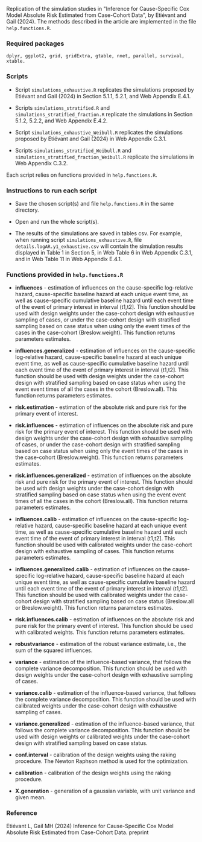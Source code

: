 Replication of the simulation studies in "Inference for Cause-Specific Cox Model Absolute Risk Estimated from Case-Cohort Data", by Etiévant and Gail (2024). The methods described in the article are implemented in the file `help.functions.R`.

### Required packages 

```
dplyr, ggplot2, grid, gridExtra, gtable, nnet, parallel, survival, xtable.
```

### Scripts

* Script `simulations_exhaustive.R` replicates the simulations proposed by Etiévant and Gail (2024) in Section 5.1.1, 5.2.1, and Web Appendix E.4.1.

* Scripts `simulations_stratified.R` and `simulations_stratified_fraction.R` replicate the simulations in Section 5.1.2, 5.2.2, and Web Appendix E.4.2.

* Script `simulations_exhaustive_Weibull.R` replicates the simulations proposed by Etiévant and Gail (2024) in Web Appendix C.3.1.

* Scripts `simulations_stratified_Weibull.R` and `simulations_stratified_fraction_Weibull.R` replicate the simulations in Web Appendix C.3.2.

Each script relies on functions provided in `help.functions.R`.


### Instructions to run each script

* Save the chosen script(s) and file `help.functions.R` in the same directory.

* Open and run the whole script(s).

* The results of the simulations are saved in tables csv. For example, when running script `simulations_exhaustive.R`, file `details.logAR.y1_exhaustive.csv` will contain the simulation results displayed in Table 1 in Section 5, in Web Table 6 in Web Appendix C.3.1, and in Web Table 11 in Web Appendix E.4.1.


### Functions provided in `help.functions.R`

* **influences** - estimation of influences on the cause-specific log-relative hazard, cause-specific baseline hazard at each unique event time, as well as cause-specific cumulative baseline hazard until each event time of the event of primary interest in interval (t1,t2]. This function should be used with design weights under the case-cohort design with exhaustive sampling of cases, or under the case-cohort design with stratified sampling based on case status when using only the event times of the cases in the case-cohort (Breslow.weight). This function returns parameters estimates.

* **influences.generalized** - estimation of influences on the cause-specific log-relative hazard, cause-specific baseline hazard at each unique event time, as well as cause-specific cumulative baseline hazard until each event time of the event of primary interest in interval (t1,t2]. This function should be used with design weights under the case-cohort design with stratified sampling based on case status when using the event event times of all the cases in the cohort (Breslow.all). This function returns parameters estimates.

* **risk.estimation** - estimation of the absolute risk and pure risk for the primary event of interest.

* **risk.influences** - estimation of influences on the absolute risk and pure risk for the primary event of interest. This function should be used with design weights under the case-cohort design with exhaustive sampling of cases, or under the case-cohort design with stratified sampling based on case status when using only the event times of the cases in the case-cohort (Breslow.weight). This function returns parameters estimates.

* **risk.influences.generalized** - estimation of influences on the absolute risk and pure risk for the primary event of interest. This function should be used with design weights under the case-cohort design with stratified sampling based on case status when using the event event times of all the cases in the cohort (Breslow.all). This function returns parameters estimates.

* **influences.calib** - estimation of influences on the cause-specific log-relative hazard, cause-specific baseline hazard at each unique event time, as well as cause-specific cumulative baseline hazard until each event time of the event of primary interest in interval (t1,t2]. This function should be used with calibrated weights under the case-cohort design with exhaustive sampling of cases. This function returns parameters estimates.

* **influences.generalized.calib** - estimation of influences on the cause-specific log-relative hazard, cause-specific baseline hazard at each unique event time, as well as cause-specific cumulative baseline hazard until each event time of the event of primary interest in interval (t1,t2]. This function should be used with calibrated weights under the case-cohort design with stratified sampling  based on case status (Breslow.all or Breslow.weight). This function returns parameters estimates.

* **risk.influences.calib** - estimation of influences on the absolute risk and pure risk for the primary event of interest. This function should be used with calibrated weights. This function returns parameters estimates.

* **robustvariance** - estimation of the robust variance estimate, i.e., the sum of the squared influences.

* **variance** - estimation of the influence-based variance, that follows the complete variance decomposition. This function should be used with design weights under the case-cohort design with exhaustive sampling of cases.

* **variance.calib** - estimation of the influence-based variance, that follows the complete variance decomposition. This function should be used with calibrated weights under the case-cohort design with exhaustive sampling of cases.

* **variance.generalized** - estimation of the influence-based variance, that follows the complete variance decomposition. This function should be used with design weights or calibrated weights under the case-cohort design with stratified sampling based on case status.

* **conf.interval** - calibration of the design weights using the raking procedure. The Newton Raphson method is used for the optimization.

* **calibration** - calibration of the design weights using the raking procedure.

* **X.generation** - generation of a gaussian variable, with unit variance and given mean.


### Reference

Etiévant L, Gail MH (2024) Inference for Cause-Specific Cox Model Absolute Risk Estimated from Case-Cohort Data. preprint
